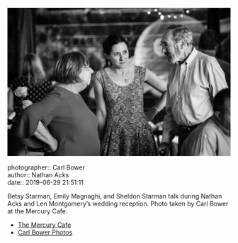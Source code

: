 ![Betsy Starman, Emily Magnaghi, and Sheldon Starman talk](assets/2019-06-29-set-4-the-dance-61.webp)

photographer:: Carl Bower  
author:: Nathan Acks  
date:: 2019-06-29 21:51:11

Betsy Starman, Emily Magnaghi, and Sheldon Starman talk during Nathan Acks and Len Montgomery’s wedding reception. Photo taken by Carl Bower at the Mercury Cafe.

* [The Mercury Cafe](http://mercurycafe.com)
* [Carl Bower Photos](https://carlbowerphotos.com)
